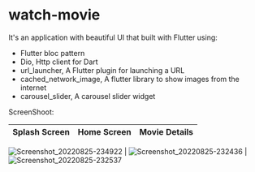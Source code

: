 # watch-movie

It's an application with beautiful UI that built with Flutter using:

- Flutter bloc pattern
- Dio, Http client for Dart
- url_launcher, A Flutter plugin for launching a URL
- cached_network_image, A flutter library to show images from the internet
- carousel_slider, A carousel slider widget


ScreenShoot:

Splash Screen             |  Home Screen             |Movie Details
:-------------------------:|:-------------------------:|:-------------------------:
![Screenshot_20220825-234922](https://user-images.githubusercontent.com/72301777/186775429-02d14469-53fb-43aa-9a92-be263baefa40.jpg)
 | ![Screenshot_20220825-232436](https://user-images.githubusercontent.com/72301777/186775455-7f8fce04-6c2a-4c19-9ffd-6a5a79be6667.jpg)
 | ![Screenshot_20220825-232537](https://user-images.githubusercontent.com/72301777/186775482-305635b1-a60e-485c-baf9-dd375ff87fe3.jpg)


